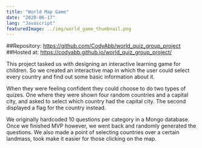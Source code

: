 ```yaml
---
title: "World Map Game"
date: "2020-06-17"
lang: "Javascript"
featuredImage: ../img/world_game_thumbnail.png
---
```


##Repository: https://github.com/CodyAbb/world_quiz_group_project
##Hosted at: https://codyabb.github.io/world_quiz_group_project/

This project tasked us with designing an interactive learning game for children. So we created an interactive map in which the user could select every country and find out some basic information about it.

When they were feeling confident they could choose to do two types of quizes. One where they were shown four random countries and a capital city, and asked to select which country had the capital city. The second displayed a flag for the country instead.

We originally hardcoded 10 questions per category in a Mongo database. Once we finished MVP however, we went back and randomly generated the questions. We also made a point of selecting countries over a certain landmass, took make it easier for those clicking on the map.
